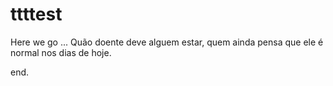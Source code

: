 # ttttest
Here we go ...
Quão doente deve alguem estar, quem ainda pensa que ele é normal nos dias de hoje.

end.


